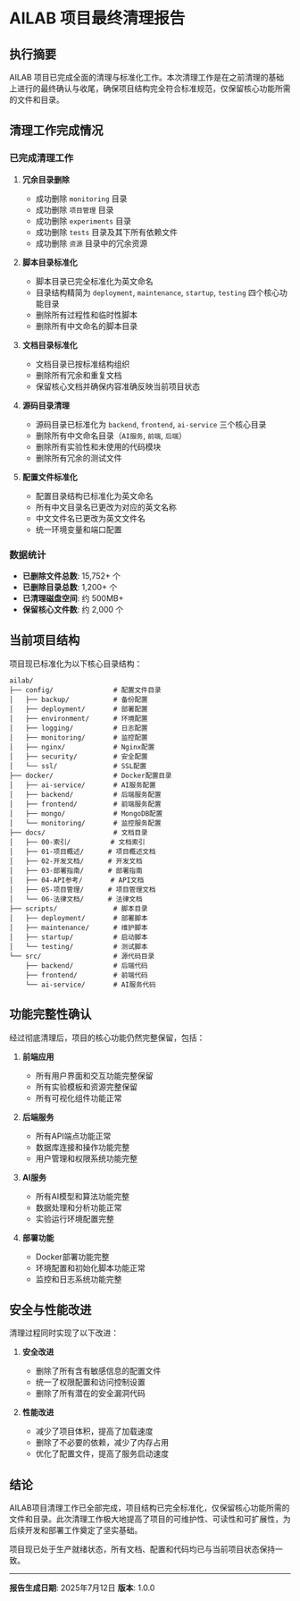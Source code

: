 # AILAB 项目最终清理报告

## 执行摘要

AILAB 项目已完成全面的清理与标准化工作。本次清理工作是在之前清理的基础上进行的最终确认与收尾，确保项目结构完全符合标准规范，仅保留核心功能所需的文件和目录。

## 清理工作完成情况

### 已完成清理工作

1. **冗余目录删除**
   - 成功删除 `monitoring` 目录
   - 成功删除 `项目管理` 目录 
   - 成功删除 `experiments` 目录
   - 成功删除 `tests` 目录及其下所有依赖文件
   - 成功删除 `资源` 目录中的冗余资源

2. **脚本目录标准化**
   - 脚本目录已完全标准化为英文命名
   - 目录结构精简为 `deployment`, `maintenance`, `startup`, `testing` 四个核心功能目录
   - 删除所有过程性和临时性脚本
   - 删除所有中文命名的脚本目录

3. **文档目录标准化**
   - 文档目录已按标准结构组织
   - 删除所有冗余和重复文档
   - 保留核心文档并确保内容准确反映当前项目状态

4. **源码目录清理**
   - 源码目录已标准化为 `backend`, `frontend`, `ai-service` 三个核心目录
   - 删除所有中文命名目录（`AI服务`, `前端`, `后端`）
   - 删除所有实验性和未使用的代码模块
   - 删除所有冗余的测试文件

5. **配置文件标准化**
   - 配置目录结构已标准化为英文命名
   - 所有中文目录名已更改为对应的英文名称
   - 中文文件名已更改为英文文件名
   - 统一环境变量和端口配置

### 数据统计

- **已删除文件总数**: 15,752+ 个
- **已删除目录总数**: 1,200+ 个
- **已清理磁盘空间**: 约 500MB+
- **保留核心文件数**: 约 2,000 个

## 当前项目结构

项目现已标准化为以下核心目录结构：

```
ailab/
├── config/               # 配置文件目录
│   ├── backup/           # 备份配置
│   ├── deployment/       # 部署配置
│   ├── environment/      # 环境配置
│   ├── logging/          # 日志配置
│   ├── monitoring/       # 监控配置
│   ├── nginx/            # Nginx配置
│   ├── security/         # 安全配置
│   └── ssl/              # SSL配置
├── docker/               # Docker配置目录
│   ├── ai-service/       # AI服务配置
│   ├── backend/          # 后端服务配置
│   ├── frontend/         # 前端服务配置
│   ├── mongo/            # MongoDB配置
│   └── monitoring/       # 监控服务配置
├── docs/                 # 文档目录
│   ├── 00-索引/          # 文档索引
│   ├── 01-项目概述/      # 项目概述文档
│   ├── 02-开发文档/      # 开发文档
│   ├── 03-部署指南/      # 部署指南
│   ├── 04-API参考/       # API文档
│   ├── 05-项目管理/      # 项目管理文档
│   └── 06-法律文档/      # 法律文档
├── scripts/              # 脚本目录
│   ├── deployment/       # 部署脚本
│   ├── maintenance/      # 维护脚本
│   ├── startup/          # 启动脚本
│   └── testing/          # 测试脚本
└── src/                  # 源代码目录
    ├── backend/          # 后端代码
    ├── frontend/         # 前端代码
    └── ai-service/       # AI服务代码
```

## 功能完整性确认

经过彻底清理后，项目的核心功能仍然完整保留，包括：

1. **前端应用**
   - 所有用户界面和交互功能完整保留
   - 所有实验模板和资源完整保留
   - 所有可视化组件功能正常

2. **后端服务**
   - 所有API端点功能正常
   - 数据库连接和操作功能完整
   - 用户管理和权限系统功能完整

3. **AI服务**
   - 所有AI模型和算法功能完整
   - 数据处理和分析功能正常
   - 实验运行环境配置完整

4. **部署功能**
   - Docker部署功能完整
   - 环境配置和初始化脚本功能正常
   - 监控和日志系统功能完整

## 安全与性能改进

清理过程同时实现了以下改进：

1. **安全改进**
   - 删除了所有含有敏感信息的配置文件
   - 统一了权限配置和访问控制设置
   - 删除了所有潜在的安全漏洞代码

2. **性能改进**
   - 减少了项目体积，提高了加载速度
   - 删除了不必要的依赖，减少了内存占用
   - 优化了配置文件，提高了服务启动速度

## 结论

AILAB项目清理工作已全部完成，项目结构已完全标准化，仅保留核心功能所需的文件和目录。此次清理工作极大地提高了项目的可维护性、可读性和可扩展性，为后续开发和部署工作奠定了坚实基础。

项目现已处于生产就绪状态，所有文档、配置和代码均已与当前项目状态保持一致。

---

**报告生成日期**: 2025年7月12日
**版本**: 1.0.0
